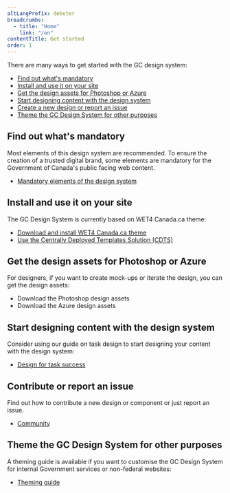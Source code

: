 ```yaml
---
altLangPrefix: debuter
breadcrumbs:
  - title: "Home"
    link: "/en"
contentTitle: Get started
order: 1
---
```

<p>There are many ways to get started with the GC design system:</p>
<ul>
<li><a href="#mandatory">Find out what's mandatory</a></li>
 <li><a href="#install">Install and use it on your site</a></li>
 <li><a href="#design-assets">Get the design assets for Photoshop or Azure</a></li>
 <li><a href="#content-design">Start designing content with the design system</a></li>
 <li><a href="#issue-contribution">Create a new design or report an issue</a></li>
 <li><a href="#theming">Theme the GC Design System for other purposes</a></li>
</ul>

<section>
  <h2 id="mandatory">Find out what's mandatory</h2>
  <p>Most elements of this design system are recommended. To ensure the creation of a trusted digital brand, some elements are mandatory for the Government of Canada's public facing web content.</p>
  <ul>
  <li><a href="https://www.canada.ca/en/treasury-board-secretariat/services/government-communications/canada-content-information-architecture-specification/mandatory-elements.html">Mandatory elements of the design system</a></li>
  </ul>
</section>

<section>
  <h2 id="install">Install and use it on your site</h2>
  <p>The GC Design System is currently based on WET4 Canada.ca theme:</p>
  <ul>
    <li><a href="https://github.com/wet-boew/GCWeb/releases/tag/v6.0">Download and install WET4 Canada.ca theme</a></li>
    <li><a href="https://cenw-wscoe.github.io/sgdc-cdts/docs/index-en.html">Use the Centrally Deployed Templates Solution (CDTS)</a></li>
  </ul>
</section>

<section>
  <h2 id="design-assets">Get the design assets for Photoshop or Azure</h2>
  <p>For designers, if you want to create mock-ups or iterate the design, you can get the design assets:</p>
  <ul>
    <li>Download the Photoshop design assets</li>
    <li>Download the Azure design assets</li>
  </ul>
</section>

<section>
  <h2 id="content-design">Start designing content with the design system</h2>
  <p>Consider using our guide on task design to start designing your content with the design system:</p>
  <ul>
    <li><a href="../content-design/design-for-task-success">Design for task success</a></li>
  </ul>
</section>

<section>
  <h2 id="issue-contribution">Contribute or report an issue</h2>
  <p>Find out how to contribute a new design or component or just report an issue.</p>
  <ul><li><a href="../community">Community</a></li></ul>
</section>

<section>
  <h2 id="theming">Theme the GC Design System for other purposes</h2>
  <p>A theming guide is available if you want to customise the GC Design System for internal Government services or non-federal websites:</p>
  <ul><li><a href="../branding/theming">Theming guide</a></li></ul>
</section>